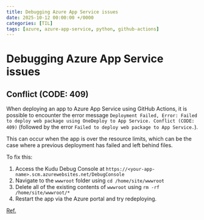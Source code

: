 ```yaml
---
title: Debugging Azure App Service issues
date: 2025-10-12 00:00:00 +/0000
categories: [TIL]
tags: [azure, azure-app-service, python, github-actions]
---
```


# Debugging Azure App Service issues
## Conflict (CODE: 409)
When deploying an app to Azure App Service using GitHub Actions, it is possible to encounter the error message `Deployment Failed, Error: Failed to deploy web package using OneDeploy to App Service. Conflict (CODE: 409)` (followed by the error `Failed to deploy web package to App Service.`).

This can occur when the app is over the resource limits, which can be the case where a previous deployment has failed and left behind files.

To fix this:

1. Access the Kudu Debug Console at `https://<your-app-name>.scm.azurewebsites.net/DebugConsole`
1. Navigate to the `wwwroot` folder using `cd /home/site/wwwroot`
1. Delete all of the existing contents of `wwwroot` using `rm -rf /home/site/wwwroot/*`
1. Restart the app via the Azure portal and try redeploying.

[Ref.](https://stackoverflow.com/a/79685663/4659442)

